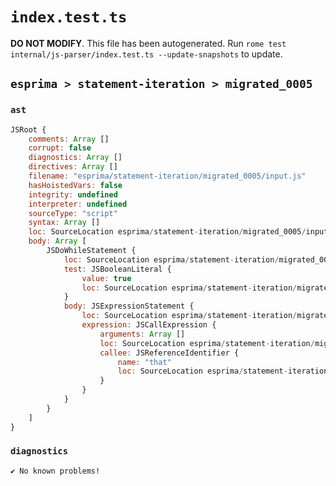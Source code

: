 # `index.test.ts`

**DO NOT MODIFY**. This file has been autogenerated. Run `rome test internal/js-parser/index.test.ts --update-snapshots` to update.

## `esprima > statement-iteration > migrated_0005`

### `ast`

```javascript
JSRoot {
	comments: Array []
	corrupt: false
	diagnostics: Array []
	directives: Array []
	filename: "esprima/statement-iteration/migrated_0005/input.js"
	hasHoistedVars: false
	integrity: undefined
	interpreter: undefined
	sourceType: "script"
	syntax: Array []
	loc: SourceLocation esprima/statement-iteration/migrated_0005/input.js 1:0-3:0
	body: Array [
		JSDoWhileStatement {
			loc: SourceLocation esprima/statement-iteration/migrated_0005/input.js 1:0-2:13
			test: JSBooleanLiteral {
				value: true
				loc: SourceLocation esprima/statement-iteration/migrated_0005/input.js 2:8-2:12
			}
			body: JSExpressionStatement {
				loc: SourceLocation esprima/statement-iteration/migrated_0005/input.js 1:3-2:1
				expression: JSCallExpression {
					arguments: Array []
					loc: SourceLocation esprima/statement-iteration/migrated_0005/input.js 1:3-1:9
					callee: JSReferenceIdentifier {
						name: "that"
						loc: SourceLocation esprima/statement-iteration/migrated_0005/input.js 1:3-1:7 (that)
					}
				}
			}
		}
	]
}
```

### `diagnostics`

```
✔ No known problems!

```
